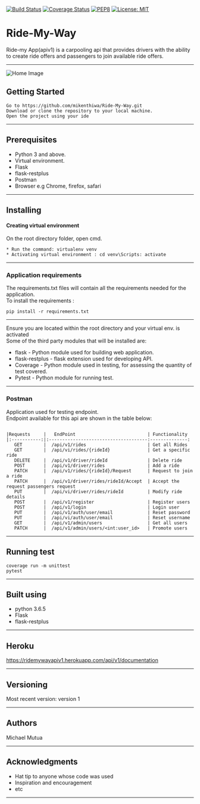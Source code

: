 [![Build Status](https://travis-ci.org/mikenthiwa/Ride-My-Way.svg?branch=master)](https://travis-ci.org/mikenthiwa/Ride-My-Way)
[![Coverage Status](https://coveralls.io/repos/github/mikenthiwa/Ride-My-Way/badge.svg)](https://coveralls.io/github/mikenthiwa/Ride-My-Way)
[![PEP8](https://img.shields.io/badge/code%20style-pep8-orange.svg)](https://www.python.org/dev/peps/pep-0008/)
[![License: MIT](https://img.shields.io/badge/License-MIT-yellow.svg)](https://opensource.org/licenses/MIT)
# Ride-My-Way

Ride-my App(apiv1) is a carpooling api that provides drivers with the ability to create ride offers and passengers  to join available ride offers.

***

![Home Image](https://raw.github.com/mikenthiwa/Ride-My-Way/apiv1/img.png)

## Getting Started
```
Go to https://github.com/mikenthiwa/Ride-My-Way.git 
Download or clone the repository to your local machine. 
Open the project using your ide
```

***

## Prerequisites

* Python 3 and above.
* Virtual environment.
* Flask
* flask-restplus
* Postman
* Browser e.g Chrome, firefox, safari

***

## Installing

#### Creating virtual environment

On the root directory folder, open cmd.
````
* Run the command: virtualenv venv
* Activating virtual environment : cd venv\Scripts: activate 
````

***
### Application requirements

The requirements.txt files will contain all the requirements needed 
for the application. <br>
To install the requirements :
````
pip install -r requirements.txt 
````

***
Ensure you are located within the root directory and your virtual env. is activated <br/>
Some of the third party modules that will be installed are: 
* flask - Python module used for building web application.
* flask-restplus - flask extension used for developing API.
* Coverage - Python module used in testing, for assessing the quantity of test covered.
* Pytest - Python module for running test.

***

### Postman
Application used for testing endpoint. <br>
Endpoint available for this api are shown in the table below:
````

|Requests     |   EndPoint                           | Functionality
|:-----------:|:-------------------------------------:--------------:
   GET        |  /api/v1/rides                       | Get all Rides 
   GET        |  /api/vi/rides/{rideId}              | Get a specific ride
   DELETE     |  /api/v1/driver/rideId               | Delete ride          
   POST       |  /api/v1/driver/rides                | Add a ride                  
   PATCH      |  /api/v1/rides/{rideId}/Request      | Request to join a ride
   PATCH      |  /api/v1/driver/rides/rideId/Accept  | Accept the request passengers request
   PUT        |  /api/vi/driver/rides/rideId         | Modify ride details
   POST       |  /api/v1/register                    | Register users
   POST       |  /api/v1/login                       | Login user
   PUT        |  /api/v1/auth/user/email             | Reset password
   PUT        |  /api/vi/auth/user/email             | Reset username                       
   GET        |  /api/v1/admin/users                 | Get all users
   PATCH      |  /api/v1/admin/users/<int:user_id>   | Promote users
````

***

## Running test
````
coverage run -m unittest
pytest
````
***

## Built using

* python 3.6.5
* Flask
* flask-restplus

***

## Heroku

https://ridemywayapiv1.herokuapp.com/api/v1/documentation
***

## Versioning
Most recent version: version 1

***

## Authors
Michael Mutua 

***

## Acknowledgments

* Hat tip to anyone whose code was used
* Inspiration and encouragement
* etc

***
    
 
